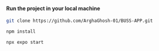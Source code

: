 #### Run the project in your local machine 

```bash
git clone https://github.com/ArghaGhosh-01/BUSS-APP.git
```

```bash 
npm install
```

```bash 
npx expo start
```
